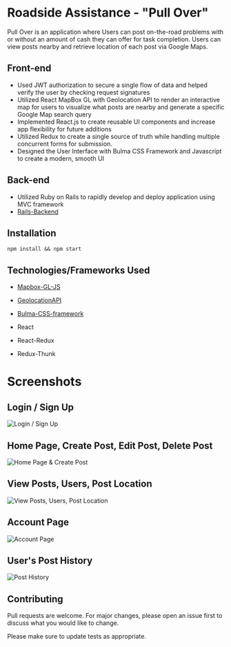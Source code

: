 # Roadside Assistance - "Pull Over"

Pull Over is an application where Users can post on-the-road problems with or without an amount of cash they can offer for task completion. Users can view posts nearby and retrieve location of each post via Google Maps.

## Front-end

- Used JWT authorization to secure a single flow of data and helped verify the user by checking request signatures
- Utilized React MapBox GL with Geolocation API to render an interactive map for users to visualize what posts are nearby
and generate a specific Google Map search query
- Implemented React.js to create reusable UI components and increase app flexibility for future additions
- Utilized Redux to create a single source of truth while handling multiple concurrent forms for submission.
- Designed the User Interface with Bulma CSS Framework and Javascript to create a modern, smooth UI

## Back-end

- Utilized Ruby on Rails to rapidly develop and deploy application using MVC framework
- [Rails-Backend](https://github.com/zerminaejaz/pull_over_backend)

## Installation

```
npm install && npm start
```

## Technologies/Frameworks Used
- [Mapbox-GL-JS](https://docs.mapbox.com/mapbox-gl-js/api/)
- [GeolocationAPI](https://developer.mozilla.org/en-US/docs/Web/API/Geolocation_API)
- [Bulma-CSS-framework](https://bulma.io/)

- React
- React-Redux
- Redux-Thunk

# Screenshots

## Login / Sign Up

![Login / Sign Up](./public/pull_over_login.gif)

## Home Page, Create Post, Edit Post, Delete Post

![Home Page & Create Post](./public/create_post.gif)

## View Posts, Users, Post Location

![View Posts, Users, Post Location](./public/view_posts.gif)

## Account Page

![Account Page](./public/profile_page.gif)

## User's Post History

![Post History](./public/user_posts.gif)

## Contributing
Pull requests are welcome. For major changes, please open an issue first to discuss what you would like to change.

Please make sure to update tests as appropriate.

